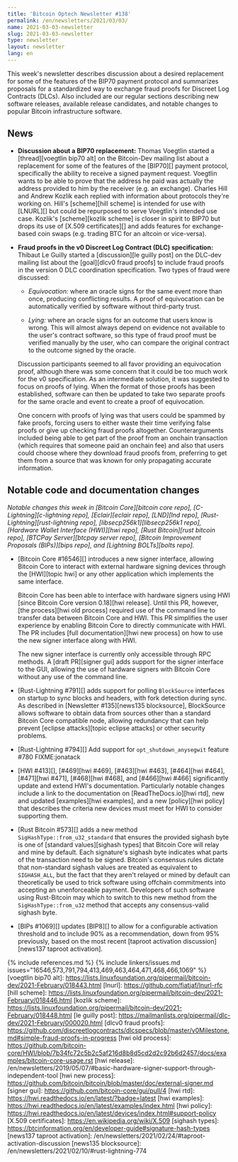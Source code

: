 ```yaml
---
title: 'Bitcoin Optech Newsletter #138'
permalink: /en/newsletters/2021/03/03/
name: 2021-03-03-newsletter
slug: 2021-03-03-newsletter
type: newsletter
layout: newsletter
lang: en
---
```

This week's newsletter describes discussion about a desired replacement
for some of the features of the BIP70 payment protocol and summarizes
proposals for a standardized way to exchange fraud proofs for Discreet
Log Contracts (DLCs).  Also included are our regular sections describing
new software releases, available release candidates, and notable changes
to popular Bitcoin infrastructure software.

## News

- **Discussion about a BIP70 replacement:** Thomas Voegtlin started a
  [thread][voegtlin bip70 alt] on the Bitcoin-Dev mailing list about a replacement for
  some of the features of the [BIP70][] payment protocol, specifically
  the ability to receive a signed payment request.  Voegtlin wants to be
  able to prove that the address he paid was actually the address
  provided to him by the receiver (e.g. an exchange).  Charles Hill and
  Andrew Kozlik each replied with information about protocols they're
  working on.  Hill's [scheme][hill scheme] is intended for use with
  [LNURL][] but could be repurposed to serve Voegtlin's intended use
  case.  Kozlik's [scheme][kozlik scheme] is closer in spirit to BIP70
  but drops its use of [X.509 certificates][] and adds features for
  exchange-based coin swaps (e.g. trading BTC for an altcoin or
  vice-versa).

- **Fraud proofs in the v0 Discreet Log Contract (DLC) specification:**
  Thibaut Le Guilly started a [discussion][le guilly post] on the
  DLC-dev mailing list about the [goal][dlcv0 fraud proofs] to include
  fraud proofs in the version 0 DLC coordination specification.  Two
  types of fraud were discussed:

    - *Equivocation:* where an oracle signs for the same event more than
      once, producing conflicting results.  A proof of equivocation can
      be automatically verified by software without third-party trust.

    - *Lying:* where an oracle signs for an outcome that users know is
      wrong.  This will almost always depend on evidence not available
      to the user's contract software, so this type of fraud proof must
      be verified manually by the user, who can compare the original
      contract to the outcome signed by the oracle.

    Discussion participants seemed to all favor providing an
    equivocation proof, although there was some concern that it could be
    too much work for the v0 specification.  As an intermediate
    solution, it was suggested to focus on proofs of lying.  When the
    format of those proofs has been established, software can then be
    updated to take two separate proofs for the same oracle and event
    to create a proof of equivocation.

    One concern with proofs of lying was that users could be spammed by
    fake proofs, forcing users to either waste their time verifying
    false proofs or give up checking fraud proofs altogether.
    Counterarguments included being able to get part of the proof from
    an onchain transaction (which requires that someone paid an onchain
    fee) and also that users could choose where they download fraud
    proofs from, preferring to get them from a source that was known for
    only propagating accurate information.

## Notable code and documentation changes

*Notable changes this week in [Bitcoin Core][bitcoin core repo],
[C-Lightning][c-lightning repo], [Eclair][eclair repo], [LND][lnd repo],
[Rust-Lightning][rust-lightning repo], [libsecp256k1][libsecp256k1
repo], [Hardware Wallet Interface (HWI)][hwi repo],
[Rust Bitcoin][rust bitcoin repo], [BTCPay Server][btcpay server repo],
[Bitcoin Improvement Proposals (BIPs)][bips repo], and [Lightning
BOLTs][bolts repo].*

- [Bitcoin Core #16546][] introduces a new signer interface, allowing Bitcoin
  Core to interact with external hardware signing devices through the
  [HWI][topic hwi] or any other application which implements the same interface.

    Bitcoin Core has been able to interface with hardware signers using HWI
    [since Bitcoin Core version 0.18][hwi release]. Until this PR, however, [the
    process][hwi old process] required use of the command line to transfer
    data between Bitcoin Core and HWI. This PR simplifies the user experience
    by enabling Bitcoin Core to directly communicate with HWI. The PR includes
    [full documentation][hwi new process] on how to use the new signer interface
    along with HWI.

    The new signer interface is currently only accessible through RPC methods. A
    [draft PR][signer gui] adds support for the signer interface to the GUI,
    allowing the use of hardware signers with Bitcoin Core without any use of
    the command line.

- [Rust-Lightning #791][] adds support for polling `BlockSource` interfaces on
  startup to sync blocks and headers, with fork detection during sync.
  As described in [Newsletter #135][news135 blocksource], BlockSource
  allows software to obtain data from sources other than a standard Bitcoin
  Core compatible node, allowing redundancy that can help prevent
  [eclipse attacks][topic eclipse attacks] or other security problems.

- [Rust-Lightning #794][] Add support for `opt_shutdown_anysegwit` feature #780 FIXME:jonatack

- [HWI #413][], [#469][hwi #469], [#463][hwi #463], [#464][hwi #464],
  [#471][hwi #471], [#468][hwi #468], and [#466][hwi #466] significantly
  update and extend HWI's documentation.  Particularly notable changes
  include a link to the documentation on [ReadTheDocs.io][hwi rtd], new
  and updated [examples][hwi examples], and a new [policy][hwi policy]
  that describes the criteria new devices must meet for HWI to consider
  supporting them.

- [Rust Bitcoin #573][] adds a new method
  `SigHashType::from_u32_standard` that ensures the provided sighash
  byte is one of [standard values][sighash types] that Bitcoin Core will
  relay and mine by default.  Each signature's sighash byte indicates
  what parts of the transaction need to be signed.  Bitcoin's consensus
  rules dictate that non-standard sighash values are treated as
  equivalent to `SIGHASH_ALL`, but the fact that they aren't relayed or
  mined by default can theoretically be used to trick software using
  offchain commitments into accepting an unenforceable payment.
  Developers of such software using Rust-Bitcoin may which to switch to
  this new method from the `SigHashType::from_u32` method that accepts
  any consensus-valid sighash byte.

- [BIPs #1069][] updates [BIP8][] to allow for a configurable activation threshold
  and to include 90% as a recommendation, down from 95% previously, based on the
  most recent [taproot activation discussion][news137 taproot activation].

{% include references.md %}
{% include linkers/issues.md issues="16546,573,791,794,413,469,463,464,471,468,466,1069" %}
[voegtlin bip70 alt]: https://lists.linuxfoundation.org/pipermail/bitcoin-dev/2021-February/018443.html
[lnurl]: https://github.com/fiatjaf/lnurl-rfc
[hill scheme]: https://lists.linuxfoundation.org/pipermail/bitcoin-dev/2021-February/018446.html
[kozlik scheme]: https://lists.linuxfoundation.org/pipermail/bitcoin-dev/2021-February/018448.html
[le guilly post]: https://mailmanlists.org/pipermail/dlc-dev/2021-February/000020.html
[dlcv0 fraud proofs]: https://github.com/discreetlogcontracts/dlcspecs/blob/master/v0Milestone.md#simple-fraud-proofs-in-progress
[hwi old process]: https://github.com/bitcoin-core/HWI/blob/7b34fc72c5b2c5af216d8b8d5cd2d2c92b6d2457/docs/examples/bitcoin-core-usage.rst
[hwi release]: /en/newsletters/2019/05/07/#basic-hardware-signer-support-through-independent-tool
[hwi new process]: https://github.com/bitcoin/bitcoin/blob/master/doc/external-signer.md
[signer gui]: https://github.com/bitcoin-core/gui/pull/4
[hwi rtd]: https://hwi.readthedocs.io/en/latest/?badge=latest
[hwi examples]: https://hwi.readthedocs.io/en/latest/examples/index.html
[hwi policy]: https://hwi.readthedocs.io/en/latest/devices/index.html#support-policy
[X.509 certificates]: https://en.wikipedia.org/wiki/X.509
[sighash types]: https://btcinformation.org/en/developer-guide#signature-hash-types
[news137 taproot activation]: /en/newsletters/2021/02/24/#taproot-activation-discussion
[news135 blocksource]: /en/newsletters/2021/02/10/#rust-lightning-774
